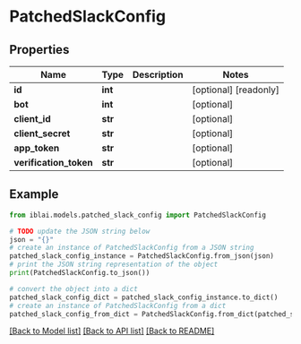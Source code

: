 # PatchedSlackConfig


## Properties

Name | Type | Description | Notes
------------ | ------------- | ------------- | -------------
**id** | **int** |  | [optional] [readonly] 
**bot** | **int** |  | [optional] 
**client_id** | **str** |  | [optional] 
**client_secret** | **str** |  | [optional] 
**app_token** | **str** |  | [optional] 
**verification_token** | **str** |  | [optional] 

## Example

```python
from iblai.models.patched_slack_config import PatchedSlackConfig

# TODO update the JSON string below
json = "{}"
# create an instance of PatchedSlackConfig from a JSON string
patched_slack_config_instance = PatchedSlackConfig.from_json(json)
# print the JSON string representation of the object
print(PatchedSlackConfig.to_json())

# convert the object into a dict
patched_slack_config_dict = patched_slack_config_instance.to_dict()
# create an instance of PatchedSlackConfig from a dict
patched_slack_config_from_dict = PatchedSlackConfig.from_dict(patched_slack_config_dict)
```
[[Back to Model list]](../README.md#documentation-for-models) [[Back to API list]](../README.md#documentation-for-api-endpoints) [[Back to README]](../README.md)


